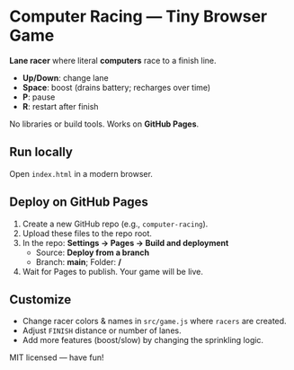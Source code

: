 #  Computer Racing — Tiny Browser Game

**Lane racer** where literal **computers** race to a finish line.  
- **Up/Down**: change lane  
- **Space**: boost (drains battery; recharges over time)  
- **P**: pause  
- **R**: restart after finish

No libraries or build tools. Works on **GitHub Pages**.

## Run locally
Open `index.html` in a modern browser.

## Deploy on GitHub Pages
1. Create a new GitHub repo (e.g., `computer-racing`).
2. Upload these files to the repo root.
3. In the repo: **Settings → Pages → Build and deployment**  
   - Source: **Deploy from a branch**  
   - Branch: **main**; Folder: **/**  
4. Wait for Pages to publish. Your game will be live.

## Customize
- Change racer colors & names in `src/game.js` where `racers` are created.
- Adjust `FINISH` distance or number of lanes.
- Add more features (boost/slow) by changing the sprinkling logic.

MIT licensed — have fun!
